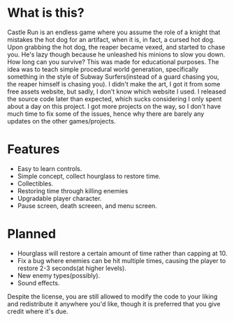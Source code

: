 # What is this? 
Castle Run is an endless game where you assume the role of a knight that mistakes the hot dog for an artifact, when it is, in fact, a cursed hot dog. Upon grabbing the hot dog, the reaper became vexed, and started to chase you. He's lazy though because he unleashed his minions to slow you down. How long can you survive?
This was made for educational purposes. The idea was to teach simple procedural world generation, specifically something in the style of Subway Surfers(instead of a guard chasing you, the reaper himself is chasing you). I didn't make the art, I got it from some free assets website, but sadly, I don't know which website I used.
I released the source code later than expected, which sucks considering I only spent about a day on this project. I got more projects on the way, so I don't have much time to fix some of the issues, hence why there are barely any updates on the other games/projects.

# Features
- Easy to learn controls.
- Simple concept, collect hourglass to restore time.
- Collectibles.
- Restoring time through killing enemies
- Upgradable player character.
- Pause screen, death screeen, and menu screen.

# Planned
- Hourglass will restore a certain amount of time rather than capping at 10.
- Fix a bug where enemies can be hit multiple times, causing the player to restore 2-3 seconds(at higher levels).
- New enemy types(possibly).
- Sound effects.

Despite the license, you are still allowed to modify the code to your liking and redistribute it anywhere you'd like, though it is preferred that you give credit where it's due. 

